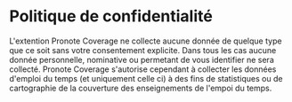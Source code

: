 Politique de confidentialité
============================
L'extention Pronote Coverage ne collecte aucune donnée de quelque type que ce soit sans votre consentement explicite.
Dans tous les cas aucune donnée personnelle, nominative ou permetant de vous identifier ne sera collecté.
Pronote Coverage s'autorise cependant à collecter les données d'emploi du temps (et uniquement celle ci) à des fins de statistiques ou de cartographie de la couverture des enseignements de l'empoi du temps.

